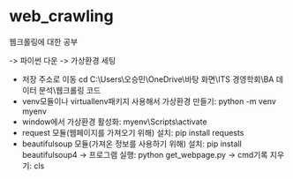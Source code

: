 # web_crawling
웹크롤링에 대한 공부

-> 파이썬 다운
-> 가상환경 세팅
- 저장 주소로 이동
cd C:\Users\오승민\OneDrive\바탕 화면\ITS 경영학회\BA 데이터 분석\웹크롤링 코드
- venv모듈이나 virtuallenv패키지 사용해서 가상환경 만들기: python -m venv myenv
- window에서 가상환경 활성화: myenv\Scripts\activate
- request 모듈(웹페이지를 가져오기 위해) 설치: pip install requests
- beautifulsoup 모듈(가져온 정보를 사용하기 위해) 설치: pip install beautifulsoup4
-> 프로그램 실행: python get_webpage.py
-> cmd기록 지우기: cls
